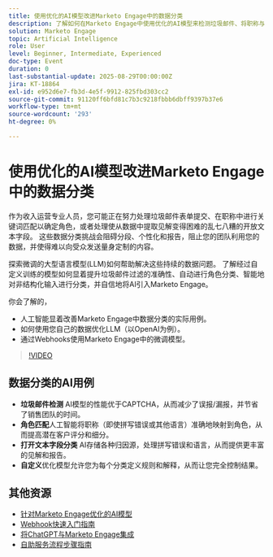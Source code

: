 ```yaml
---
title: 使用优化的AI模型改进Marketo Engage中的数据分类
description: 了解如何在Marketo Engage中使用优化的AI模型来检测垃圾邮件、将职称与角色匹配以及使用Webhook对打开的文本字段进行分类。
solution: Marketo Engage
topic: Artificial Intelligence
role: User
level: Beginner, Intermediate, Experienced
doc-type: Event
duration: 0
last-substantial-update: 2025-08-29T00:00:00Z
jira: KT-18864
exl-id: e952d6e7-fb3d-4e5f-9912-825fbd303cc2
source-git-commit: 91120ff6bfd81c7b3c9218fbbb6dbff9397b37e6
workflow-type: tm+mt
source-wordcount: '293'
ht-degree: 0%

---
```


# 使用优化的AI模型改进Marketo Engage中的数据分类

作为收入运营专业人员，您可能正在努力处理垃圾邮件表单提交、在职称中进行关键词匹配以确定角色，或者处理使从数据中提取见解变得困难的乱七八糟的开放文本字段。 这些数据分类挑战会阻碍分段、个性化和报告，阻止您的团队利用您的数据，并使得难以向受众发送量身定制的内容。

探索微调的大型语言模型(LLM)如何帮助解决这些持续的数据问题。 了解经过自定义训练的模型如何显着提升垃圾邮件过滤的准确性、自动进行角色分类、智能地对非结构化输入进行分类，并自信地将AI引入Marketo Engage。

你会了解的，

* 人工智能显着改善Marketo Engage中数据分类的实际用例。
* 如何使用您自己的数据优化LLM（以OpenAI为例）。
* 通过Webhooks使用Marketo Engage中的微调模型。

>[!VIDEO](https://video.tv.adobe.com/v/3471388/?learn=on&enablevpops)

## 数据分类的AI用例

* **垃圾邮件检测** AI模型的性能优于CAPTCHA，从而减少了误报/漏报，并节省了销售团队的时间。
* **角色匹配**&#x200B;人工智能将职称（即使拼写错误或其他语言）准确地映射到角色，从而提高潜在客户评分和细分。
* **打开文本字段分类** AI存储各种归因源，处理拼写错误和语言，从而提供更丰富的见解和报告。
* **自定义**&#x200B;优化模型允许您为每个分类定义规则和解释，从而让您完全控制结果。


## 其他资源

* [针对Marketo Engage优化的AI模型](https://nation.marketo.com/t5/champion-program-blogs/fine-tuned-ai-models-for-marketo/ba-p/357019)
* [Webhook快速入门指南](https://nation.marketo.com/t5/champion-program-blogs/webhook-quick-start-guide/ba-p/345717#M2640)
* [将ChatGPT与Marketo Engage集成](https://nation.marketo.com/t5/champion-program-blogs/integrating-chatgpt-with-marketo/ba-p/346886)
* [自助服务流程步骤指南](https://nation.marketo.com/t5/champion-program-blogs/self-service-flow-steps-guide/ba-p/357008)
